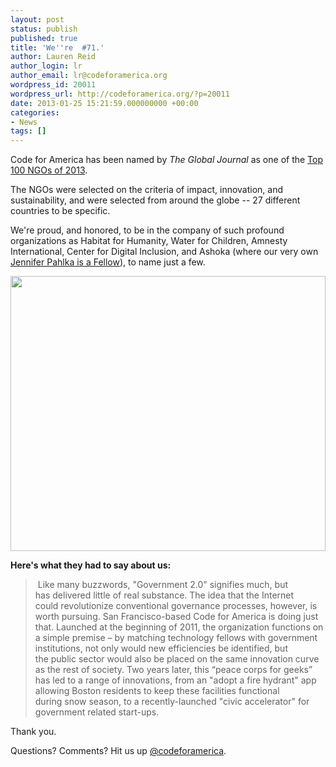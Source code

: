 ```yaml
---
layout: post
status: publish
published: true
title: 'We''re  #71.'
author: Lauren Reid
author_login: lr
author_email: lr@codeforamerica.org
wordpress_id: 20011
wordpress_url: http://codeforamerica.org/?p=20011
date: 2013-01-25 15:21:59.000000000 +00:00
categories:
- News
tags: []
---
```

Code for America has been named by <em>The Global Journal</em> as one of the <a href="http://theglobaljournal.net/article/view/986/" target="_blank">Top 100 NGOs of 2013</a>.

The NGOs were selected on the criteria of impact, innovation, and sustainability, and were selected from around the globe -- 27 different countries to be specific.

We're proud, and honored, to be in the company of such profound organizations as Habitat for Humanity, Water for Children, Amnesty International, Center for Digital Inclusion, and Ashoka (where our very own <a href="http://usa.ashoka.org/introducing-new-ashoka-fellows" target="_blank">Jennifer Pahlka is a Fellow</a>), to name just a few.

<a href="http://theglobaljournal.net/group/top-100-ngos/"><img class="aligncenter size-full wp-image-20012" title="GlobalJournal_100ngos" src="http://codeforamerica.org/wp-content/uploads/2013/01/GlobalJournal_100ngos.png" alt="" width="504" height="440" /></a>

<strong>Here's what they had to say about us:</strong>
<blockquote> Like many buzzwords, "Government 2.0" signifies much, but has delivered little of real substance. The idea that the Internet could revolutionize conventional governance processes, however, is worth pursuing. San Francisco-based Code for America is doing just that. Launched at the beginning of 2011, the organization functions on a simple premise – by matching technology fellows with government institutions, not only would new efficiencies be identified, but the public sector would also be placed on the same innovation curve as the rest of society. Two years later, this “peace corps for geeks” has led to a range of innovations, from an "adopt a fire hydrant" app allowing Boston residents to keep these facilities functional during snow season, to a recently-launched "civic accelerator" for government related start-ups.</blockquote>
Thank you.

Questions? Comments? Hit us up <a href="http://twitter.com/codeforamerica">@codeforamerica</a>.
